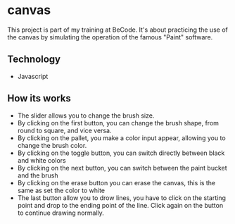 # canvas

This project is part of my training at BeCode. It's about practicing the use of the canvas by simulating the operation of the famous "Paint" software.

## Technology

- Javascript

## How its works

- The slider allows you to change the brush size.
- By clicking on the first button, you can change the brush shape, from round to square, and vice versa.
- By clicking on the pallet, you make a color input appear, allowing you to change the brush color.
- By clicking on the toggle button, you can switch directly between black and white colors
- By clicking on the next button, you can switch between the paint bucket and the brush
- By clicking on the erase button you can erase the canvas, this is the same as set the color to white
- The last button allow you to drow lines, you have to click on the starting point and drop to the ending point of the line. Click again on the button to continue drawing normally.